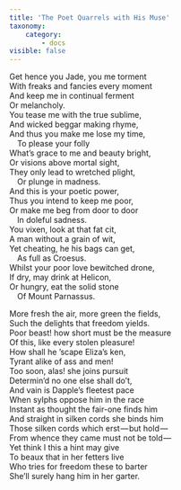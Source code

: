 ```yaml
---
title: 'The Poet Quarrels with His Muse'
taxonomy:
    category:
        - docs
visible: false
---
```


Get hence you Jade, you me torment  
With freaks and fancies every moment  
And keep me in continual ferment  
Or melancholy.  
You tease me with the true sublime,  
And wicked beggar making rhyme,  
And thus you make me lose my time,  
&emsp;To please your folly  
What’s grace to me and beauty bright,  
Or visions above mortal sight,  
They only lead to wretched plight,  
&emsp;Or plunge in madness.  
And this is your poetic power,  
Thus you intend to keep me poor,  
Or make me beg from door to door  
&emsp;In doleful sadness.  
You vixen, look at that fat cit,  
A man without a grain of wit,  
Yet cheating, he his bags can get,  
&emsp;As full as Croesus.  
Whilst your poor love bewitched drone,  
If dry, may drink at Helicon,  
Or hungry, eat the solid stone  
&emsp;Of Mount Parnassus.  

More fresh the air, more green the fields,  
Such the delights that freedom yields.  
Poor beast! how short must be the measure  
Of this, like every stolen pleasure!  
How shall he ’scape Eliza’s ken,  
Tyrant alike of ass and men!  
Too soon, alas! she joins pursuit  
Determin’d no one else shall do’t,  
And vain is Dapple’s fleetest pace  
When sylphs oppose him in the race  
Instant as thought the fair-one finds him  
And straight in silken cords she binds him  
Those silken cords which erst — but hold —   
From whence they came must not be told —   
Yet think I this a hint may give  
To beaux that in her fetters live  
Who tries for freedom these to barter  
She’ll surely hang him in her garter.